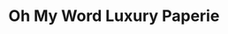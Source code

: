 ---
title: "Oh My Word Luxury Paperie"
url: /sioux-falls/oh-my-word-luxury-paperie/
shop: Schreibwaren
---